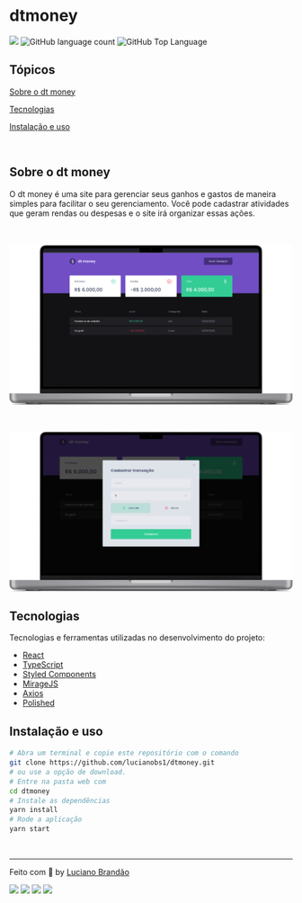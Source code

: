 # dtmoney

<p>
  <img src="https://img.shields.io/badge/madeby-LUCIANO%20BRAND%C3%83O-blueviolet">
  <img alt="GitHub language count" src="https://img.shields.io/github/languages/count/lucianobs1/dtmoney?color=blueviolet">
  <img alt="GitHub Top Language" src="https://img.shields.io/github/languages/top/lucianobs1/dtmoney?color=blueviolet">
  
</p>


## Tópicos 

[Sobre o dt money](#sobre-o-dt-money)

[Tecnologias](#tecnologias)

[Instalação e uso](#instalação-e-uso)


<br>


## Sobre o dt money

O dt money é uma site para gerenciar seus ganhos e gastos de maneira simples para facilitar o seu gerenciamento. Você pode cadastrar atividades que geram rendas ou despesas e o site irá organizar essas ações.
<br><br><br>

<p align="center">
  <img src="https://github.com/lucianobs1/dtmoney/blob/main/dtmoney.png?raw=true" alt="Página inicial">
</p>

<br>

<p align="center">
  <img src="https://github.com/lucianobs1/dtmoney/blob/main/modal_example.png?raw=true" alt="Modal">
</p>


## Tecnologias

Tecnologias e ferramentas utilizadas no desenvolvimento do projeto:

- [React](https://reactjs.org/)
- [TypeScript](https://www.typescriptlang.org/)
- [Styled Components](https://styled-components.com/)
- [MirageJS](https://miragejs.com/)
- [Axios](https://github.com/axios/axios)
- [Polished](https://polished.js.org/)

## Instalação e uso

```bash
# Abra um terminal e copie este repositório com o comando
git clone https://github.com/lucianobs1/dtmoney.git
# ou use a opção de download.
# Entre na pasta web com 
cd dtmoney
# Instale as dependências
yarn install
# Rode a aplicação
yarn start
```

<br>

---

Feito com :green_heart: by [Luciano Brandão](https://github.com/lucianobs1)

 <div> 
    <a href="https://www.instagram.com/lucianobs1/" target="_blank"><img src="https://img.shields.io/badge/-Instagram-%23E4405F?style=for-the-       badge&logo=instagram&logoColor=white" target="_blank"></a>
    <a href="mailto:lucianojob1@hotmail.com" target="_blank"><img src="https://img.shields.io/badge/Microsoft_Outlook-0078D4?style=for-the-badge&logo=microsoft-outlook&logoColor=white" target="_blank"></a>
   <a href="https://discord.gg/2qXGB3P3" target="_blank"><img src="https://img.shields.io/badge/Discord-7289DA?style=for-the-badge&logo=discord&logoColor=white" target="_blank"></a> 
    <a href="https://www.linkedin.com/in/luciano-brandao/" target="_blank"><img src="https://img.shields.io/badge/-LinkedIn-%230077B5?style=for-the-badge&logo=linkedin&logoColor=white" target="_blank"></a> 
 
</div>



